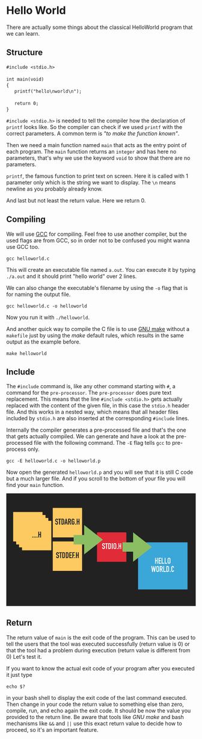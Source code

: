 # Hello World

There are actually some things about the classical HelloWorld program that we can learn.

## Structure

    #include <stdio.h>
     
    int main(void)
    {
       printf("hello\nworld\n");
     
       return 0;
    }


`#include <stdio.h>` is needed to tell the compiler how the declaration of `printf` looks like. So the compiler can
check if we used `printf` with the correct parameters. A common term is *"to make the function known"*.

Then we need a main function named `main` that acts as the entry point of each program. The `main` function returns an
`integer` and has here no parameters, that's why we use the keyword `void` to show that there are no parameters.

`printf`, the famous function to print text on screen. Here it is called with 1 parameter only which is the string we
want to display. The `\n` means newline as you probably already know. 

And last but not least the return value. Here we return 0.

## Compiling
We will use [GCC](https://gcc.gnu.org) for compiling. Feel free to use another compiler, but the used flags are from GCC, so in order not to be
confused you might wanna use GCC too.

    gcc helloworld.c

This will create an executable file named `a.out`. You can execute it by typing `./a.out` and it should print "hello
world" over 2 lines.

We can also change the executable's filename by using the `-o` flag that is for naming the output file.

    gcc helloworld.c -o helloworld

Now you run it with `./helloworld`.

And another quick way to compile the C file is to use [GNU make](https://www.gnu.org/software/make/manual/make.html) without a `makefile` just by using the *make* default rules,
which results in the same output as the example before.

    make helloworld

## Include
The `#include` command is, like any other command starting with `#`, a command for the `pre-processor`. The
`pre-processor` does pure text replacement. This means that the line `#include <stdio.h>` gets actually replaced with the
content of the given file, in this case the `stdio.h` header file. And this works in a nested way, which means that all
header files included by `stdio.h` are also inserted at the corresponding `#include` lines.

Internally the compiler generates a pre-processed file and that's the one that gets actually compiled.
We can generate and have a look at the pre-processed file with the following command. The `-E` flag tells `gcc` to
pre-process only.

    gcc -E helloworld.c -o helloworld.p

Now open the generated `helloworld.p` and you will see that it is still C code but a much larger file. And if you scroll to
the bottom of your file you will find your `main` function.

![including stdio.h](include.png)

## Return

The return value of `main` is the exit code of the program. This can be used to tell the users that the tool was
executed successfully (return value is 0) or that the tool had a problem during execution (return value is different from 0)
Let's test it.

If you want to know the actual exit code of your program after you executed it just type

    echo $?

in your bash shell to display the exit code of the last command executed.
Then change in your code the return value to something else than zero, compile, run, and echo again the exit code.
It should be now the value you provided to the return line. Be aware that tools like *GNU make* and bash mechanisms like
`&&` and `||` use this exact return value to decide how to proceed, so it's an important feature.
